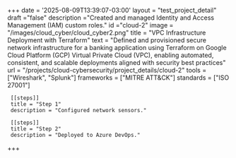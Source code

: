 +++
date = '2025-08-09T13:39:07-03:00'
layout = "test_project_detail"
draft ="false"
description ="Created and managed Identity and Access Management (IAM) custom roles."
id ="cloud-2"
image = "/images/cloud_cyber/cloud_cyber2.png"
title = "VPC Infrastructure Deployment with Terraform"
text = "Defined and provisioned secure network infrastructure for a banking application using Terraform on Google Cloud Platform (GCP) Virtual Private Cloud (VPC), enabling automated, consistent, and scalable deployments aligned with security best practices"
url = "/projects/cloud-cybersecurity/project_details/cloud-2"
tools = ["Wireshark", "Splunk"]
frameworks = ["MITRE ATT&CK"]
standards = ["ISO 27001"]

     [[steps]] 
     title = "Step 1"
     description = "Configured network sensors."

     [[steps]] 
     title = "Step 2"
     description = "Deployed to Azure DevOps."

+++